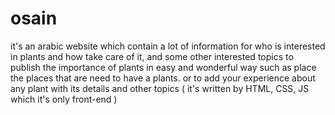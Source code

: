 # osain
it's an arabic website which contain a lot of information for who is interested in plants and how take care of it, and some other interested topics to publish the importance of plants in easy and wonderful way such as place the places that are need to have a plants. or to add your experience about any plant with its details and other topics
( it's written by HTML, CSS, JS which it's only front-end )
